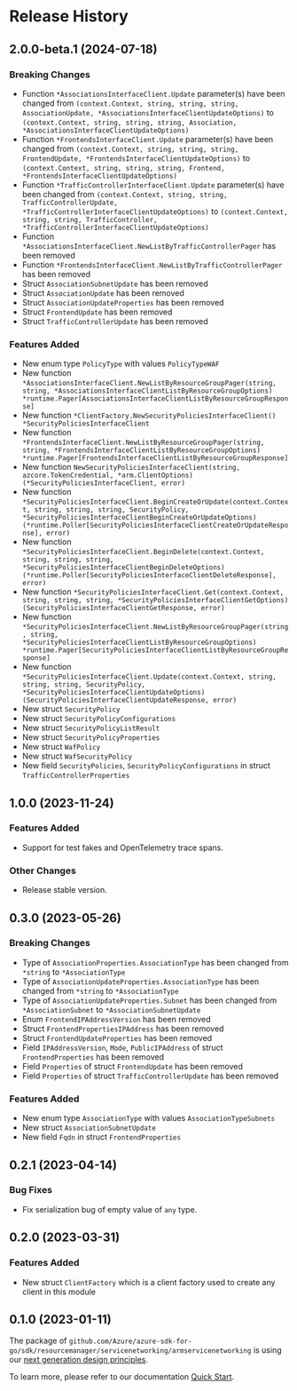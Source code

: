 # Release History

## 2.0.0-beta.1 (2024-07-18)
### Breaking Changes

- Function `*AssociationsInterfaceClient.Update` parameter(s) have been changed from `(context.Context, string, string, string, AssociationUpdate, *AssociationsInterfaceClientUpdateOptions)` to `(context.Context, string, string, string, Association, *AssociationsInterfaceClientUpdateOptions)`
- Function `*FrontendsInterfaceClient.Update` parameter(s) have been changed from `(context.Context, string, string, string, FrontendUpdate, *FrontendsInterfaceClientUpdateOptions)` to `(context.Context, string, string, string, Frontend, *FrontendsInterfaceClientUpdateOptions)`
- Function `*TrafficControllerInterfaceClient.Update` parameter(s) have been changed from `(context.Context, string, string, TrafficControllerUpdate, *TrafficControllerInterfaceClientUpdateOptions)` to `(context.Context, string, string, TrafficController, *TrafficControllerInterfaceClientUpdateOptions)`
- Function `*AssociationsInterfaceClient.NewListByTrafficControllerPager` has been removed
- Function `*FrontendsInterfaceClient.NewListByTrafficControllerPager` has been removed
- Struct `AssociationSubnetUpdate` has been removed
- Struct `AssociationUpdate` has been removed
- Struct `AssociationUpdateProperties` has been removed
- Struct `FrontendUpdate` has been removed
- Struct `TrafficControllerUpdate` has been removed

### Features Added

- New enum type `PolicyType` with values `PolicyTypeWAF`
- New function `*AssociationsInterfaceClient.NewListByResourceGroupPager(string, string, *AssociationsInterfaceClientListByResourceGroupOptions) *runtime.Pager[AssociationsInterfaceClientListByResourceGroupResponse]`
- New function `*ClientFactory.NewSecurityPoliciesInterfaceClient() *SecurityPoliciesInterfaceClient`
- New function `*FrontendsInterfaceClient.NewListByResourceGroupPager(string, string, *FrontendsInterfaceClientListByResourceGroupOptions) *runtime.Pager[FrontendsInterfaceClientListByResourceGroupResponse]`
- New function `NewSecurityPoliciesInterfaceClient(string, azcore.TokenCredential, *arm.ClientOptions) (*SecurityPoliciesInterfaceClient, error)`
- New function `*SecurityPoliciesInterfaceClient.BeginCreateOrUpdate(context.Context, string, string, string, SecurityPolicy, *SecurityPoliciesInterfaceClientBeginCreateOrUpdateOptions) (*runtime.Poller[SecurityPoliciesInterfaceClientCreateOrUpdateResponse], error)`
- New function `*SecurityPoliciesInterfaceClient.BeginDelete(context.Context, string, string, string, *SecurityPoliciesInterfaceClientBeginDeleteOptions) (*runtime.Poller[SecurityPoliciesInterfaceClientDeleteResponse], error)`
- New function `*SecurityPoliciesInterfaceClient.Get(context.Context, string, string, string, *SecurityPoliciesInterfaceClientGetOptions) (SecurityPoliciesInterfaceClientGetResponse, error)`
- New function `*SecurityPoliciesInterfaceClient.NewListByResourceGroupPager(string, string, *SecurityPoliciesInterfaceClientListByResourceGroupOptions) *runtime.Pager[SecurityPoliciesInterfaceClientListByResourceGroupResponse]`
- New function `*SecurityPoliciesInterfaceClient.Update(context.Context, string, string, string, SecurityPolicy, *SecurityPoliciesInterfaceClientUpdateOptions) (SecurityPoliciesInterfaceClientUpdateResponse, error)`
- New struct `SecurityPolicy`
- New struct `SecurityPolicyConfigurations`
- New struct `SecurityPolicyListResult`
- New struct `SecurityPolicyProperties`
- New struct `WafPolicy`
- New struct `WafSecurityPolicy`
- New field `SecurityPolicies`, `SecurityPolicyConfigurations` in struct `TrafficControllerProperties`


## 1.0.0 (2023-11-24)
### Features Added

- Support for test fakes and OpenTelemetry trace spans.

### Other Changes

- Release stable version.


## 0.3.0 (2023-05-26)
### Breaking Changes

- Type of `AssociationProperties.AssociationType` has been changed from `*string` to `*AssociationType`
- Type of `AssociationUpdateProperties.AssociationType` has been changed from `*string` to `*AssociationType`
- Type of `AssociationUpdateProperties.Subnet` has been changed from `*AssociationSubnet` to `*AssociationSubnetUpdate`
- Enum `FrontendIPAddressVersion` has been removed
- Struct `FrontendPropertiesIPAddress` has been removed
- Struct `FrontendUpdateProperties` has been removed
- Field `IPAddressVersion`, `Mode`, `PublicIPAddress` of struct `FrontendProperties` has been removed
- Field `Properties` of struct `FrontendUpdate` has been removed
- Field `Properties` of struct `TrafficControllerUpdate` has been removed

### Features Added

- New enum type `AssociationType` with values `AssociationTypeSubnets`
- New struct `AssociationSubnetUpdate`
- New field `Fqdn` in struct `FrontendProperties`


## 0.2.1 (2023-04-14)
### Bug Fixes

- Fix serialization bug of empty value of `any` type.


## 0.2.0 (2023-03-31)
### Features Added

- New struct `ClientFactory` which is a client factory used to create any client in this module


## 0.1.0 (2023-01-11)

The package of `github.com/Azure/azure-sdk-for-go/sdk/resourcemanager/servicenetworking/armservicenetworking` is using our [next generation design principles](https://azure.github.io/azure-sdk/general_introduction.html).

To learn more, please refer to our documentation [Quick Start](https://aka.ms/azsdk/go/mgmt).